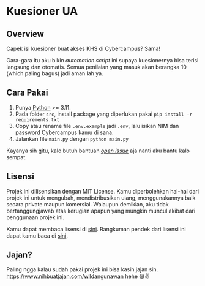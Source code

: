 # Kuesioner UA

## Overview

Capek isi kuesioner buat akses KHS di Cybercampus? Sama!

Gara-gara itu aku bikin _automation script_ ini supaya kuesionernya bisa terisi langsung dan otomatis. Semua penilaian yang masuk akan berangka 10 (which paling bagus) jadi aman lah ya.

## Cara Pakai

1. Punya [Python](https://www.python.org/) >= 3.11.
2. Pada folder `src`, install package yang diperlukan pakai `pip install -r requirements.txt`
3. Copy atau rename file `.env.example` jadi `.env`, lalu isikan NIM dan password Cybercampus kamu di sana.
4. Jalankan file `main.py` dengan `python main.py`

Kayanya sih gitu, kalo butuh bantuan [_open issue_](https://github.com/wildangunawan/Kuesioner-UA/issues) aja nanti aku bantu kalo sempat.

## Lisensi

Projek ini dilisensikan dengan MIT License. Kamu diperbolehkan hal-hal dari projek ini untuk mengubah, mendistribusikan ulang, menggunakannya baik secara private maupun komersial. Walaupun demikian, aku tidak bertanggungjawab atas kerugian apapun yang mungkin muncul akibat dari penggunaan projek ini.

Kamu dapat membaca lisensi di [sini](LICENSE.md). Rangkuman pendek dari lisensi ini dapat kamu baca di [sini](https://www.tldrlegal.com/license/mit-license).

## Jajan?

Paling ngga kalau sudah pakai projek ini bisa kasih jajan sih. https://www.nihbuatjajan.com/wildangunawan hehe 😅✌️
